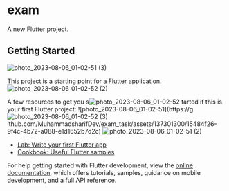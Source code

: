 # exam

A new Flutter project.

## Getting Started
![photo_2023-08-06_01-02-51 (3)](https://github.com/MuhammadsharifDev/exam_task/assets/137301300/ca17034c-0508-4dab-b1df-e7b94fbac4c8)

This project is a starting point for a Flutter application.
![photo_2023-08-06_01-02-52 (2)](https://github.com/MuhammadsharifDev/exam_task/assets/137301300/04eefc40-0cbc-4651-9294-98bd4a2d6977)

A few resources to get you s![photo_2023-08-06_01-02-52](https://github.com/MuhammadsharifDev/exam_task/assets/137301300/67e85cc7-8bc9-42ac-9bfe-66378a79ffc1)
tarted if this is your first Flutter project:
![photo_2023-08-06_01-02-51](https://g![photo_2023-08-06_01-02-52 (3)](https://github.com/MuhammadsharifDev/exam_task/assets/137301300/48ada0b0-71ea-4d10-8646-e542e84b19f0)
ithub.com/MuhammadsharifDev/exam_task/assets/137301300/15484f26-9f4c-4b72-a088-e1d1652b7d2c)
![photo_2023-08-06_01-02-51 (2)](https://github.com/MuhammadsharifDev/exam_task/assets/137301300/8ff57328-b798-4481-a935-123861376791)

- [Lab: Write your first Flutter app](https://docs.flutter.dev/get-started/codelab)
- [Cookbook: Useful Flutter samples](https://docs.flutter.dev/cookbook)

For help getting started with Flutter development, view the
[online documentation](https://docs.flutter.dev/), which offers tutorials,
samples, guidance on mobile development, and a full API reference.

